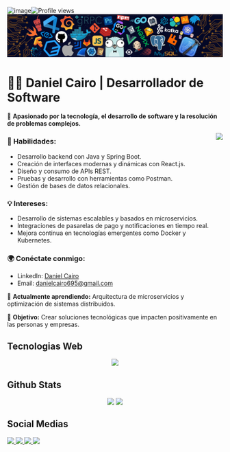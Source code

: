 ![image](https://github.com/user-attachments/assets/839eeb1e-2162-44ab-a72e-165fcada7253)![Profile views](https://komarev.com/ghpvc/?username=DanielEC16&style=square&color=blueviolet)
![Github Banner](https://github.com/Jaydeep-Yadav/Jaydeep-Yadav/blob/main/banner.png)


# 👨‍💻 Daniel Cairo | Desarrollador de Software  

🚀 **Apasionado por la tecnología, el desarrollo de software y la resolución de problemas complejos.**

<img align="right" height="400px" src="https://gifdb.com/images/thumbnail/classic-pacman-pixelated-icon-8suswgu61ehudg7t.gif"  />

<h3> 🔧 Habilidades: </h3>

- Desarrollo backend con Java y Spring Boot.
- Creación de interfaces modernas y dinámicas con React.js.
- Diseño y consumo de APIs REST.
- Pruebas y desarrollo con herramientas como Postman.
- Gestión de bases de datos relacionales.


<h3>💡 Intereses:</h3>

- Desarrollo de sistemas escalables y basados en microservicios.
- Integraciones de pasarelas de pago y notificaciones en tiempo real.
- Mejora continua en tecnologías emergentes como Docker y Kubernetes.

<h3> 🌍 Conéctate conmigo: </h3>

- LinkedIn: [Daniel Cairo](https://www.linkedin.com/in/daniel-cairo/)
- Email: [danielcairo695@gmail.com](mailto:danielcairo695@gmail.com)

📘 **Actualmente aprendiendo:** Arquitectura de microservicios y optimización de sistemas distribuidos.

🎯 **Objetivo:** Crear soluciones tecnológicas que impacten positivamente en las personas y empresas.


## Tecnologias Web

<p align="center">
  <a href="https://skillicons.dev">
    <img src="https://skillicons.dev/icons?i=html,css,js,sass,react,astro,bootstrap,jquery,pug,svelte,vite,ts,java,php,spring,laravel,md,mysql,git,docker,jenkins,npm,pnpm,postman,yarn,vscode,eclipse,github" />
  </a>
</p>


## Github Stats
<div align="center">
<img src="https://github-readme-stats.vercel.app/api?username=DanielEC16&&show_icons=true&count_private=true&theme=github_dark"/>
<img src="https://github-readme-stats.vercel.app/api/top-langs/?username=DanielEC16&layout=compact&theme=github_dark"/>
</div>

## Social Medias
<a href="https://github.com/DanielEC16">
  <img src="https://img.icons8.com/ios11/512/FFFFFF/github.png" height="60px"/>
</a>
<a href="mailto:danielcairo695@gmail.co">
  <img src="https://icon-icons.com/icons2/730/PNG/512/gmail_icon-icons.com_62758.png" height="60px"/>
</a>
<a href="https://www.linkedin.com/in/daniel-cairo/">
  <img src="https://cdn.icon-icons.com/icons2/70/PNG/512/linkedin_14170.png" height="60px"/>
</a>
<a href="https://www.instagram.com/danielcairo695/">
  <img src="https://www.instagram.com/danielcairo695/" height="60px"/>
</a>
